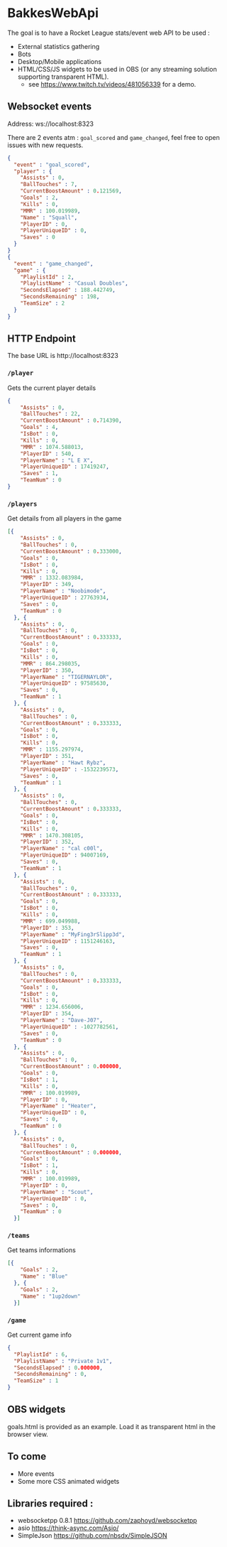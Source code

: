 # BakkesWebApi

The goal is to have a Rocket League stats/event web API to be used : 

- External statistics gathering
- Bots
- Desktop/Mobile applications
- HTML/CSS/JS widgets to be used in OBS (or any streaming solution supporting transparent HTML).
  - see https://www.twitch.tv/videos/481056339 for a demo.

## Websocket events

Address: ws://localhost:8323

There are 2 events atm : `goal_scored` and `game_changed`, feel free to open issues with new requests.

```json
{
  "event" : "goal_scored",
  "player" : {
    "Assists" : 0,
    "BallTouches" : 7,
    "CurrentBoostAmount" : 0.121569,
    "Goals" : 2,
    "Kills" : 0,
    "MMR" : 100.019989,
    "Name" : "Squall",
    "PlayerID" : 0,
    "PlayerUniqueID" : 0,
    "Saves" : 0
  }
}
{
  "event" : "game_changed",
  "game" : {
    "PlaylistId" : 2,
    "PlaylistName" : "Casual Doubles",
    "SecondsElapsed" : 188.442749,
    "SecondsRemaining" : 198,
    "TeamSize" : 2
  }
}
```

## HTTP Endpoint

The base URL is http://localhost:8323

### `/player`

Gets the current player details

```json
{
    "Assists" : 0,
    "BallTouches" : 22,
    "CurrentBoostAmount" : 0.714390,
    "Goals" : 4,
    "IsBot" : 0,
    "Kills" : 0,
    "MMR" : 1074.588013,
    "PlayerID" : 540,
    "PlayerName" : "L E X",
    "PlayerUniqueID" : 17419247,
    "Saves" : 1,
    "TeamNum" : 0
}
```

### `/players`

Get details from all players in the game

```json
[{
    "Assists" : 0,
    "BallTouches" : 0,
    "CurrentBoostAmount" : 0.333000,
    "Goals" : 0,
    "IsBot" : 0,
    "Kills" : 0,
    "MMR" : 1332.083984,
    "PlayerID" : 349,
    "PlayerName" : "Noobimode",
    "PlayerUniqueID" : 27763934,
    "Saves" : 0,
    "TeamNum" : 0
  }, {
    "Assists" : 0,
    "BallTouches" : 0,
    "CurrentBoostAmount" : 0.333333,
    "Goals" : 0,
    "IsBot" : 0,
    "Kills" : 0,
    "MMR" : 864.298035,
    "PlayerID" : 350,
    "PlayerName" : "TIGERNAYLOR",
    "PlayerUniqueID" : 97585630,
    "Saves" : 0,
    "TeamNum" : 1
  }, {
    "Assists" : 0,
    "BallTouches" : 0,
    "CurrentBoostAmount" : 0.333333,
    "Goals" : 0,
    "IsBot" : 0,
    "Kills" : 0,
    "MMR" : 1155.297974,
    "PlayerID" : 351,
    "PlayerName" : "Hawt Rybz",
    "PlayerUniqueID" : -1532239573,
    "Saves" : 0,
    "TeamNum" : 1
  }, {
    "Assists" : 0,
    "BallTouches" : 0,
    "CurrentBoostAmount" : 0.333333,
    "Goals" : 0,
    "IsBot" : 0,
    "Kills" : 0,
    "MMR" : 1470.308105,
    "PlayerID" : 352,
    "PlayerName" : "cal c00l",
    "PlayerUniqueID" : 94007169,
    "Saves" : 0,
    "TeamNum" : 1
  }, {
    "Assists" : 0,
    "BallTouches" : 0,
    "CurrentBoostAmount" : 0.333333,
    "Goals" : 0,
    "IsBot" : 0,
    "Kills" : 0,
    "MMR" : 699.049988,
    "PlayerID" : 353,
    "PlayerName" : "MyFing3rSlipp3d",
    "PlayerUniqueID" : 1151246163,
    "Saves" : 0,
    "TeamNum" : 1
  }, {
    "Assists" : 0,
    "BallTouches" : 0,
    "CurrentBoostAmount" : 0.333333,
    "Goals" : 0,
    "IsBot" : 0,
    "Kills" : 0,
    "MMR" : 1234.656006,
    "PlayerID" : 354,
    "PlayerName" : "Dave-J07",
    "PlayerUniqueID" : -1027782561,
    "Saves" : 0,
    "TeamNum" : 0
  }, {
    "Assists" : 0,
    "BallTouches" : 0,
    "CurrentBoostAmount" : 0.000000,
    "Goals" : 0,
    "IsBot" : 1,
    "Kills" : 0,
    "MMR" : 100.019989,
    "PlayerID" : 0,
    "PlayerName" : "Heater",
    "PlayerUniqueID" : 0,
    "Saves" : 0,
    "TeamNum" : 0
  }, {
    "Assists" : 0,
    "BallTouches" : 0,
    "CurrentBoostAmount" : 0.000000,
    "Goals" : 0,
    "IsBot" : 1,
    "Kills" : 0,
    "MMR" : 100.019989,
    "PlayerID" : 0,
    "PlayerName" : "Scout",
    "PlayerUniqueID" : 0,
    "Saves" : 0,
    "TeamNum" : 0
  }]
```

### `/teams`

Get teams informations

```json
[{
    "Goals" : 2,
    "Name" : "Blue"
  }, {
    "Goals" : 2,
    "Name" : "1up2down"
  }]
```


### `/game`

Get current game info

```json
{
  "PlaylistId" : 6,
  "PlaylistName" : "Private 1v1",
  "SecondsElapsed" : 0.000000,
  "SecondsRemaining" : 0,
  "TeamSize" : 1
}
```

## OBS widgets

goals.html is provided as an example. Load it as transparent html in the browser view.

## To come

- More events
- Some more CSS animated widgets

## Libraries required :

- websocketpp 0.8.1 https://github.com/zaphoyd/websocketpp
- asio https://think-async.com/Asio/
- SimpleJson https://github.com/nbsdx/SimpleJSON